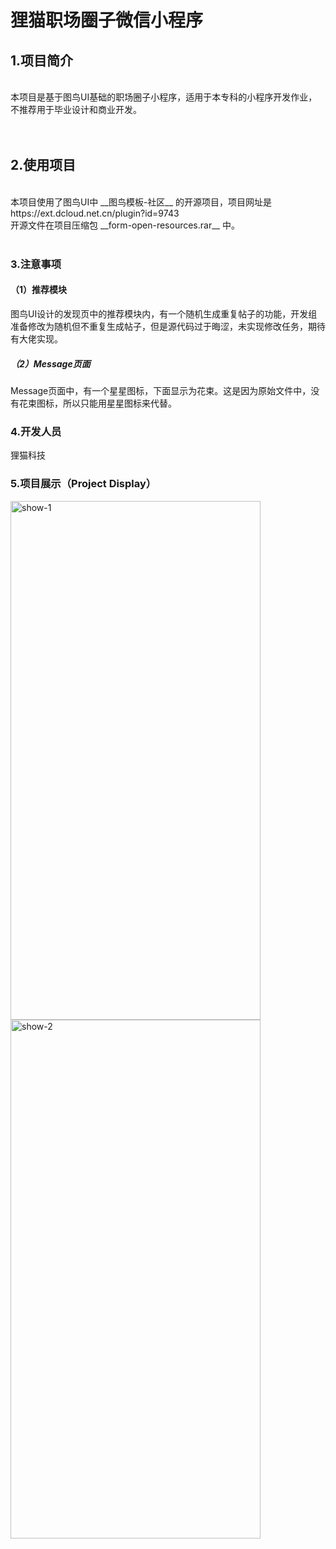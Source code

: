 # 狸猫职场圈子微信小程序 

## 1.项目简介
<br>
本项目是基于图鸟UI基础的职场圈子小程序，适用于本专科的小程序开发作业，不推荐用于毕业设计和商业开发。
<br>
<br>
<br>

## 2.使用项目
<br>
本项目使用了图鸟UI中 __图鸟模板-社区__ 的开源项目，项目网址是 https://ext.dcloud.net.cn/plugin?id=9743 
<br>
开源文件在项目压缩包 __form-open-resources.rar__ 中。
<br>
<br>

### 3.注意事项

#### （1）推荐模块

图鸟UI设计的发现页中的推荐模块内，有一个随机生成重复帖子的功能，开发组准备修改为随机但不重复生成帖子，但是源代码过于晦涩，未实现修改任务，期待有大佬实现。

##### （2）Message页面

Message页面中，有一个星星图标，下面显示为花束。这是因为原始文件中，没有花束图标，所以只能用星星图标来代替。
<br>

### 4.开发人员

狸猫科技
<br>
### 5.项目展示（Project Display）

<img src="https://github.com/lihuacatnb/lihuacat-circle/blob/main/show-1.jpg" alt="show-1" width="400" height="830"/>

<img src="https://github.com/lihuacatnb/lihuacat-circle/blob/main/show-2.jpg" alt="show-2" width="400" height="830"/>


